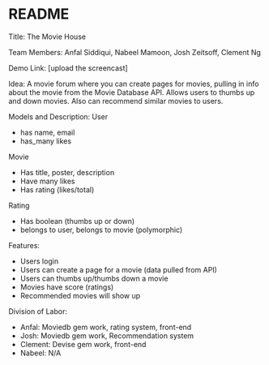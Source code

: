 # README
Title: The Movie House

Team Members: Anfal Siddiqui, Nabeel Mamoon, Josh Zeitsoff, Clement Ng

Demo Link: [upload the screencast]

Idea: A movie forum where you can create pages for movies, pulling in info about the movie from the Movie Database API. Allows users to thumbs up and down movies. Also can recommend similar movies to users. 

Models and Description:
User
* has name, email
* has_many likes

Movie 
* Has title, poster, description
* Have many likes
* Has rating (likes/total)

Rating  
* Has boolean (thumbs up or down)
* belongs to user, belongs to movie (polymorphic)

Features:
* Users login 
* Users can create a page for a movie (data pulled from API)
* Users can thumbs up/thumbs down a movie
* Movies have score (ratings)
* Recommended movies will show up

Division of Labor:
* Anfal: Moviedb gem work, rating system, front-end
* Josh: Moviedb gem work, Recommendation system
* Clement: Devise gem work, front-end
* Nabeel: N/A


